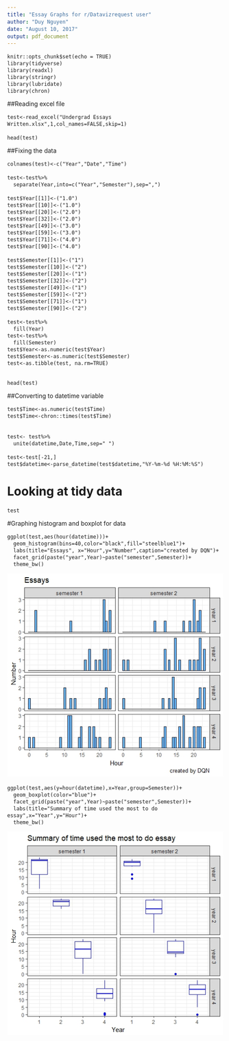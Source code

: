 ```yaml
---
title: "Essay Graphs for r/Datavizrequest user"
author: "Duy Nguyen"
date: "August 10, 2017"
output: pdf_document
---
```


```{r setup, include=FALSE}
knitr::opts_chunk$set(echo = TRUE)
library(tidyverse)
library(readxl)
library(stringr)
library(lubridate)
library(chron)
```

##Reading excel file
```{r import,cache=TRUE}
test<-read_excel("Undergrad Essays Written.xlsx",1,col_names=FALSE,skip=1)

head(test)
```
##Fixing the data
```{r fix,results = "hide", cache=TRUE}
colnames(test)<-c("Year","Date","Time")

test<-test%>%
  separate(Year,into=c("Year","Semester"),sep=",")

test$Year[[1]]<-("1.0")
test$Year[[10]]<-("1.0")
test$Year[[20]]<-("2.0")
test$Year[[32]]<-("2.0")
test$Year[[49]]<-("3.0")
test$Year[[59]]<-("3.0")
test$Year[[71]]<-("4.0")
test$Year[[90]]<-("4.0")

test$Semester[[1]]<-("1")
test$Semester[[10]]<-("2")
test$Semester[[20]]<-("1")
test$Semester[[32]]<-("2")
test$Semester[[49]]<-("1")
test$Semester[[59]]<-("2")
test$Semester[[71]]<-("1")
test$Semester[[90]]<-("2")

test<-test%>%
  fill(Year)
test<-test%>%
  fill(Semester)
test$Year<-as.numeric(test$Year)
test$Semester<-as.numeric(test$Semester)
test<-as.tibble(test, na.rm=TRUE)


```

```{r data}
head(test)
```

##Converting to datetime variable
```{r time}
test$Time<-as.numeric(test$Time)
test$Time<-chron::times(test$Time)


test<- test%>% 
  unite(datetime,Date,Time,sep=" ")

test<-test[-21,]
test$datetime<-parse_datetime(test$datetime,"%Y-%m-%d %H:%M:%S")
```

# Looking at tidy data
```{r data2}
test
```

#Graphing histogram and boxplot for data

```{r graphing}
ggplot(test,aes(hour(datetime)))+
  geom_histogram(bins=40,color="black",fill="steelblue1")+
  labs(title="Essays", x="Hour",y="Number",caption="created by DQN")+
  facet_grid(paste("year",Year)~paste("semester",Semester))+
  theme_bw()
```
![alt text](https://github.com/vietmazze/r-DataVizRequests/blob/master/graph1%20essay%20project.jpeg "Histogram")

```{r graphing1}
ggplot(test,aes(y=hour(datetime),x=Year,group=Semester))+
  geom_boxplot(color="blue")+
  facet_grid(paste("year",Year)~paste("semester",Semester))+
  labs(title="Summary of time used the most to do essay",x="Year",y="Hour")+
  theme_bw()
```
![alt text](https://github.com/vietmazze/r-DataVizRequests/blob/master/boxplot%20for%20essay%20project.jpeg "Boxplot")
